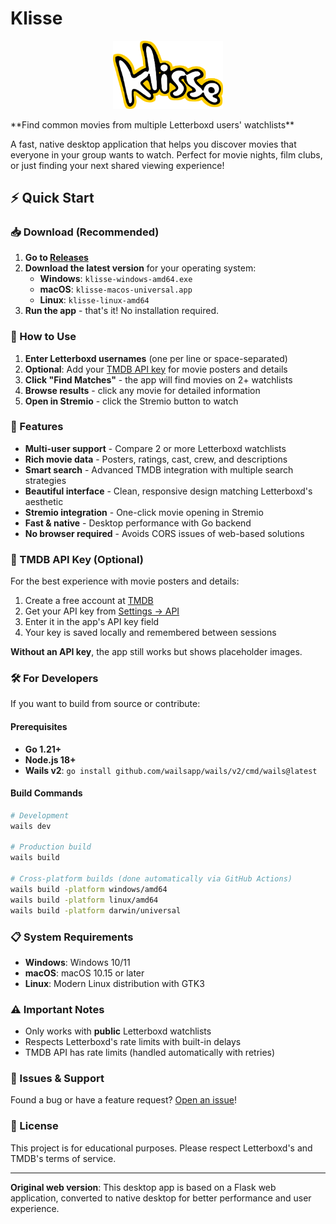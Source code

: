 # Klisse
<p align="center">
  <img src="./klisse.png" alt="KLISSSSSSSE" width="35%">
</p>
**Find common movies from multiple Letterboxd users' watchlists**

A fast, native desktop application that helps you discover movies that everyone in your group wants to watch. Perfect for movie nights, film clubs, or just finding your next shared viewing experience!

## ⚡ Quick Start

### 📥 Download (Recommended)

1. **Go to [Releases](../../releases)**
2. **Download the latest version** for your operating system:
   - **Windows**: `klisse-windows-amd64.exe`
   - **macOS**: `klisse-macos-universal.app` 
   - **Linux**: `klisse-linux-amd64`
3. **Run the app** - that's it! No installation required.

### 🚀 How to Use

1. **Enter Letterboxd usernames** (one per line or space-separated)
2. **Optional**: Add your [TMDB API key](https://www.themoviedb.org/settings/api) for movie posters and details
3. **Click "Find Matches"** - the app will find movies on 2+ watchlists
4. **Browse results** - click any movie for detailed information
5. **Open in Stremio** - click the Stremio button to watch

### 🎯 Features

- **Multi-user support** - Compare 2 or more Letterboxd watchlists
- **Rich movie data** - Posters, ratings, cast, crew, and descriptions
- **Smart search** - Advanced TMDB integration with multiple search strategies
- **Beautiful interface** - Clean, responsive design matching Letterboxd's aesthetic
- **Stremio integration** - One-click movie opening in Stremio
- **Fast & native** - Desktop performance with Go backend
- **No browser required** - Avoids CORS issues of web-based solutions

### 🔑 TMDB API Key (Optional)

For the best experience with movie posters and details:

1. Create a free account at [TMDB](https://www.themoviedb.org/)
2. Get your API key from [Settings → API](https://www.themoviedb.org/settings/api)
3. Enter it in the app's API key field
4. Your key is saved locally and remembered between sessions

**Without an API key**, the app still works but shows placeholder images.

### 🛠️ For Developers

If you want to build from source or contribute:

#### Prerequisites
- **Go 1.21+**
- **Node.js 18+**
- **Wails v2**: `go install github.com/wailsapp/wails/v2/cmd/wails@latest`

#### Build Commands
```bash
# Development
wails dev

# Production build
wails build

# Cross-platform builds (done automatically via GitHub Actions)
wails build -platform windows/amd64
wails build -platform linux/amd64
wails build -platform darwin/universal
```

### 📋 System Requirements

- **Windows**: Windows 10/11
- **macOS**: macOS 10.15 or later
- **Linux**: Modern Linux distribution with GTK3

### ⚠️ Important Notes

- Only works with **public** Letterboxd watchlists
- Respects Letterboxd's rate limits with built-in delays
- TMDB API has rate limits (handled automatically with retries)

### 🐛 Issues & Support

Found a bug or have a feature request? [Open an issue](../../issues)!

### 📜 License

This project is for educational purposes. Please respect Letterboxd's and TMDB's terms of service.

---

**Original web version**: This desktop app is based on a Flask web application, converted to native desktop for better performance and user experience.
